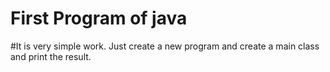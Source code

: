 # First Program of java 

#It is very simple work. Just create a new program and create a main class and print the result. 
